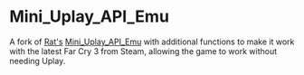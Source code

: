 # Mini_Uplay_API_Emu

A fork of [Rat's](https://github.com/Rat431) [Mini_Uplay_API_Emu](https://github.com/Rat431/Mini_Uplay_API_Emu) with additional functions to make it work with the latest Far Cry 3 from Steam, allowing the game to work without needing Uplay.
